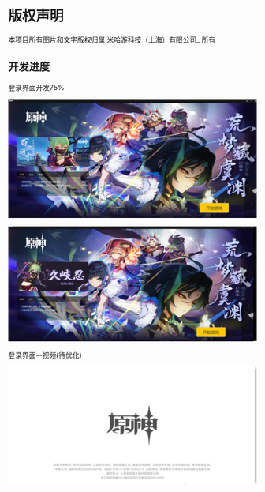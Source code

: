 # 版权声明

本项目所有图片和文字版权归属 [米哈游科技（上海）有限公司_](https://baike.baidu.com/item/米哈游科技（上海）有限公司/20526858) 所有

## 开发进度

登录界面开发75%

![image-20220620151407422](README.assets/image-20220620151407422.png)

![image-20220620151425256](README.assets/image-20220620151425256.png)

登录界面--视频(待优化)

![image-20220620151520710](README.assets/image-20220620151520710.png)